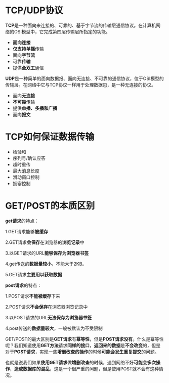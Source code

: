 # TCP/UDP协议

**TCP**是一种面向来连接的、可靠的、基于字节流的传输层通信协议。在计算机网络的OSI模型中，它完成第四层传输层所指定的功能。

- **面向连接**
- **仅支持单播**传输
- 面向**字节流**
- 可靠**传输**
- 提供**全双工**通信

**UDP**是一种简单的面向数据报、面向无连接、不可靠的通信协议，位于OSI模型的传输层。在网络中它与TCP协议一样用于处理数据包，是一种无连接的协议。

- 面向**无连接**
- **不可靠**传输
- 提供**单播、多播和广播**
- 面向**报文**

# TCP如何保证数据传输

- 检验和
- 序列号/确认应答
- 超时重传
- 最大消息长度
- 滑动窗口控制
- 拥塞控制

# GET/POST的本质区别

**get请求**的特点：

1.GET请求能够**被缓存**

2.GET请求**会保存**在浏览器的**浏览记录**中

3.以GET请求的URL**能够保存为浏览器书签**

4.get传送的**数据量较小**，不能大于2KB。

5.GET请求**主要用以获取数据**

**post请求**的特点：

1.POST请求**不能被缓存**下来

2.POST请求**不会保存**在浏览器浏览记录中

3.以POST请求的URL**无法保存为浏览器书签**

4.post传送的**数据量较大**，一般被默认为不受限制

GET/POST的最大区别是**GET请求**有**幂等性**，但是**POST请求没有**。什么是幂等性呢？我们知道使用**GET方法**请求**同样的接口**，**返回来的数据**是**不会改变**的，但是对于**POST请求**，实现一些**增删改查的操作**的时候**可能会发生重复提交**的问题。

也就是说我们如果**使用GET请求**做**增删改查**的时候，遇到网络不好**可能会多次操作**，**造成数据库的混乱**，这是一个很严重的问题，但是使用POST就不会有这种情况。